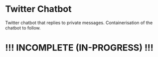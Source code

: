 # Twitter Chatbot
Twitter chatbot that replies to private messages. Containerisation of the chatbot to follow. 
# !!! INCOMPLETE (IN-PROGRESS) !!!
